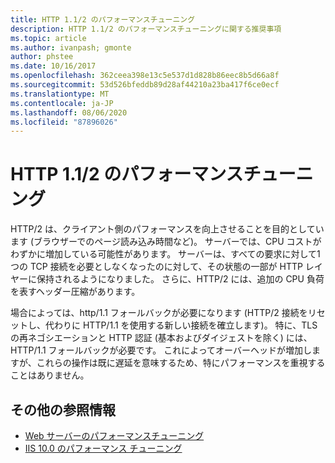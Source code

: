 ```yaml
---
title: HTTP 1.1/2 のパフォーマンスチューニング
description: HTTP 1.1/2 のパフォーマンスチューニングに関する推奨事項
ms.topic: article
ms.author: ivanpash; gmonte
author: phstee
ms.date: 10/16/2017
ms.openlocfilehash: 362ceea398e13c5e537d1d828b86eec8b5d66a8f
ms.sourcegitcommit: 53d526bfeddb89d28af44210a23ba417f6ce0ecf
ms.translationtype: MT
ms.contentlocale: ja-JP
ms.lasthandoff: 08/06/2020
ms.locfileid: "87896026"
---
```

# <a name="performance-tuning-http-112"></a>HTTP 1.1/2 のパフォーマンスチューニング

HTTP/2 は、クライアント側のパフォーマンスを向上させることを目的としています (ブラウザーでのページ読み込み時間など)。 サーバーでは、CPU コストがわずかに増加している可能性があります。 サーバーは、すべての要求に対して1つの TCP 接続を必要としなくなったのに対して、その状態の一部が HTTP レイヤーに保持されるようになりました。 さらに、HTTP/2 には、追加の CPU 負荷を表すヘッダー圧縮があります。

場合によっては、http/1.1 フォールバックが必要になります (HTTP/2 接続をリセットし、代わりに HTTP/1.1 を使用する新しい接続を確立します)。 特に、TLS の再ネゴシエーションと HTTP 認証 (基本およびダイジェストを除く) には、HTTP/1.1 フォールバックが必要です。 これによってオーバーヘッドが増加しますが、これらの操作は既に遅延を意味するため、特にパフォーマンスを重視することはありません。

## <a name="additional-references"></a>その他の参照情報
- [Web サーバーのパフォーマンスチューニング](index.md)
- [IIS 10.0 のパフォーマンス チューニング](tuning-iis-10.md)